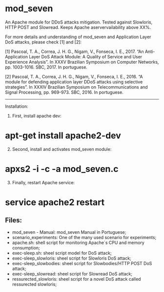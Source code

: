 # mod_seven


An Apache module for DDoS attacks mitigation. Tested against Slowloris, HTTP POST and Slowread.
Keeps Apache  aservervailability above XX%.


For more details and understanding of mod_seven and Application Layer DoS attacks, please check [1] and [2]:

[1] Pascoal, T. A., Correa, J. H. G., Nigam, V., Fonseca, I. E., 2017. “An Anti-Application Layer DoS Attack Module: A Quality of Service and User Experience Analysis”. In XXXV Brazilian Symposium on Computer Networks, pp. 1003-1016. SBC, 2017. In portuguese.

[2] Pascoal, T. A., Correa, J. H. G., Nigam, V., Fonseca, I. E., 2016. “A module for defending application layer DDoS attacks using selective strategies”. In XXXIV Brazilian Symposium on Telecommunications and Signal Processing, pp. 969-973. SBC, 2016. In portuguese.

---------------------------------------------------------------------------------------------------------------------------------
Installation:

1. First, install apache dev:

# apt-get install apache2-dev

2. Second, install and activates mod_seven module:

# apxs2 -i -c -a mod_seven.c

3. Finally, restart Apache service:

# service apache2 restart

Files:
---------------------------------------------------------------------------------------------------------------------------------

+ mod_seven - Manual: mod_seven Manual in Portuguese;
+ scenario_experiments: One of the many used scenario for experiments;
+ apache.sh: shell script for monitoring Apache´s CPU and memory consumption;
+ exec-sleep.sh: sheel script model for DoS attack;
+ exec-sleep_slowloris: sheel script for Slowloris DoS attack;
+ exec-sleep_slowbodies: sheel script for Slowbodies/HTTP POST DoS attack;
+ exec-sleep_slowread: sheel script for Slowread DoS attack;
+ ressurected_slowloris: sheel script for a novel DoS attack called ressurected slowloris;
